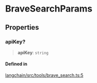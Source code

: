 BraveSearchParams
=================

Properties[​](#properties "Direct link to Properties")
------------------------------------------------------

### apiKey?[​](#apikey "Direct link to apiKey?")

> **apiKey**: `string`

#### Defined in[​](#defined-in "Direct link to Defined in")

[langchain/src/tools/brave\_search.ts:5](https://github.com/hwchase17/langchainjs/blob/46e1734/langchain/src/tools/brave_search.ts#L5)